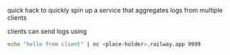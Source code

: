 quick hack to quickly spin up a service that aggregates logs from multiple clients

clients can send logs using
```bash
echo "hello from client" | nc <place-holder>.railway.app 9999
```
